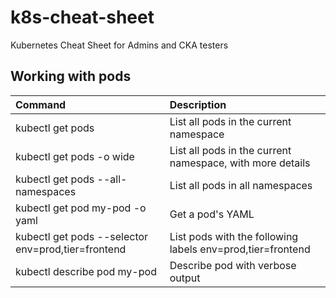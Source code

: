 # k8s-cheat-sheet
Kubernetes Cheat Sheet for Admins and CKA testers

## Working with pods

| Command                                                               | Description                                                           |
| :-----------                                                          | :-----------                                                          |
| kubectl get pods                                                      | List all pods in the current namespace                                |
| kubectl get pods -o wide                                              | List all pods in the current namespace, with more details             |
| kubectl get pods --all-namespaces                                     | List all pods in all namespaces                                       |
| kubectl get pod my-pod -o yaml                                        | Get a pod's YAML                                                      |
| kubectl get pods --selector env=prod,tier=frontend                    | List pods with the following labels env=prod,tier=frontend            |
| kubectl describe pod my-pod                                           | Describe pod with verbose output                                      |